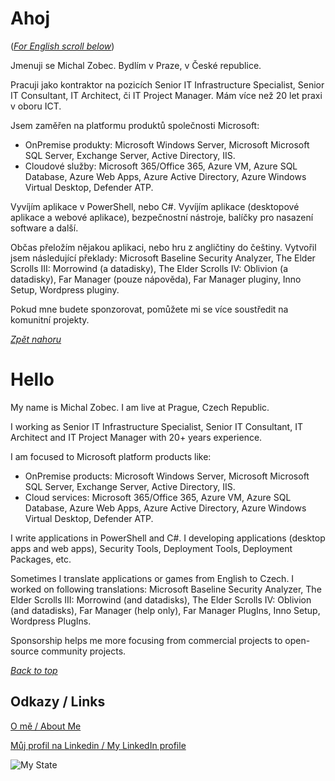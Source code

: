 # Ahoj

<a name="documenttitle"></a>

([*For English scroll below*](#english "For English scroll below"))

Jmenuji se Michal Zobec. Bydlím v Praze, v České republice.

Pracuji jako kontraktor na pozicích Senior IT Infrastructure Specialist, Senior IT Consultant, IT Architect, či IT Project Manager. Mám více než 20 let praxi v oboru ICT.

Jsem zaměřen na platformu produktů společnosti Microsoft:

- OnPremise produkty: Microsoft Windows Server, Microsoft Microsoft SQL Server, Exchange Server, Active Directory, IIS. 
- Cloudové služby: Microsoft 365/Office 365, Azure VM, Azure SQL Database, Azure Web Apps, Azure Active Directory, Azure Windows Virtual Desktop, Defender ATP.

Vyvíjím aplikace v PowerShell, nebo C#. Vyvíjím aplikace (desktopové aplikace a webové aplikace), bezpečnostní nástroje, balíčky pro nasazení software a další.

Občas přeložím nějakou aplikaci, nebo hru z angličtiny do češtiny. Vytvořil jsem následující překlady: Microsoft Baseline Security Analyzer, The Elder Scrolls III: Morrowind (a datadisky), The Elder Scrolls IV: Oblivion (a datadisky), Far Manager (pouze nápověda), Far Manager pluginy, Inno Setup, Wordpress pluginy.

Pokud mne budete sponzorovat, pomůžete mi se více soustředit na komunitní projekty.

[*Zpět nahoru*](#documenttitle "Na začátek dokumentu")

# Hello

<a name="english"></a>

My name is Michal Zobec. I am live at Prague, Czech Republic.

I working as Senior IT Infrastructure Specialist, Senior IT Consultant, IT Architect and IT Project Manager with 20+ years experience.

I am focused to Microsoft platform products like:

- OnPremise products: Microsoft Windows Server, Microsoft Microsoft SQL Server, Exchange Server, Active Directory, IIS. 
- Cloud services: Microsoft 365/Office 365, Azure VM, Azure SQL Database, Azure Web Apps, Azure Active Directory, Azure Windows Virtual Desktop, Defender ATP.

I write applications in PowerShell and C#. I developing applications (desktop apps and web apps), Security Tools, Deployment Tools, Deployment Packages, etc.

Sometimes I translate applications or games from English to Czech. I worked on following translations: Microsoft Baseline Security Analyzer, The Elder Scrolls III: Morrowind (and datadisks), The Elder Scrolls IV: Oblivion (and datadisks), Far Manager (help only), Far Manager PlugIns, Inno Setup, Wordpress PlugIns.

Sponsorship helps me more focusing from commercial projects to open-source community projects.

[*Back to top*](#documenttitle "Top of the document")

## Odkazy / Links

[O mě / About Me](https://about.me/michalzobec)

[Můj profil na Linkedin / My LinkedIn profile](https://www.linkedin.com/in/michalzobec/)

![My State](https://github-readme-stats.vercel.app/api?username=michalzobec)